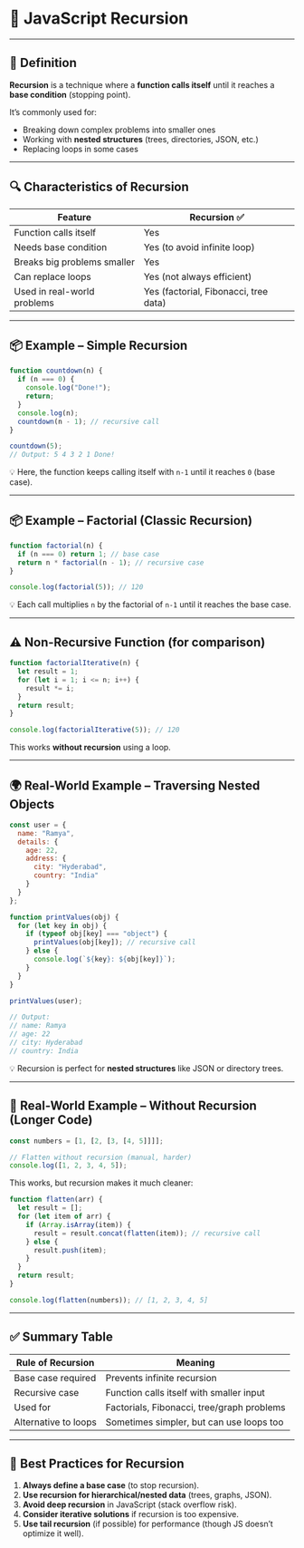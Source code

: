 # 🔁 JavaScript Recursion

---

## 📖 Definition

**Recursion** is a technique where a **function calls itself** until it reaches a **base condition** (stopping point).

It’s commonly used for:

* Breaking down complex problems into smaller ones
* Working with **nested structures** (trees, directories, JSON, etc.)
* Replacing loops in some cases

---

## 🔍 Characteristics of Recursion

| Feature                     | Recursion ✅                           |
| --------------------------- | ------------------------------------- |
| Function calls itself       | Yes                                   |
| Needs base condition        | Yes (to avoid infinite loop)          |
| Breaks big problems smaller | Yes                                   |
| Can replace loops           | Yes (not always efficient)            |
| Used in real-world problems | Yes (factorial, Fibonacci, tree data) |

---

## 📦 Example – Simple Recursion

```javascript
function countdown(n) {
  if (n === 0) {
    console.log("Done!");
    return;
  }
  console.log(n);
  countdown(n - 1); // recursive call
}

countdown(5);
// Output: 5 4 3 2 1 Done!
```

💡 Here, the function keeps calling itself with `n-1` until it reaches `0` (base case).

---

## 📦 Example – Factorial (Classic Recursion)

```javascript
function factorial(n) {
  if (n === 0) return 1; // base case
  return n * factorial(n - 1); // recursive case
}

console.log(factorial(5)); // 120
```

💡 Each call multiplies `n` by the factorial of `n-1` until it reaches the base case.

---

## ⚠ Non-Recursive Function (for comparison)

```javascript
function factorialIterative(n) {
  let result = 1;
  for (let i = 1; i <= n; i++) {
    result *= i;
  }
  return result;
}

console.log(factorialIterative(5)); // 120
```

This works **without recursion** using a loop.

---

## 🌍 Real-World Example – Traversing Nested Objects

```javascript
const user = {
  name: "Ramya",
  details: {
    age: 22,
    address: {
      city: "Hyderabad",
      country: "India"
    }
  }
};

function printValues(obj) {
  for (let key in obj) {
    if (typeof obj[key] === "object") {
      printValues(obj[key]); // recursive call
    } else {
      console.log(`${key}: ${obj[key]}`);
    }
  }
}

printValues(user);

// Output:
// name: Ramya
// age: 22
// city: Hyderabad
// country: India
```

💡 Recursion is perfect for **nested structures** like JSON or directory trees.

---

## 🛑 Real-World Example – Without Recursion (Longer Code)

```javascript
const numbers = [1, [2, [3, [4, 5]]]];

// Flatten without recursion (manual, harder)
console.log([1, 2, 3, 4, 5]);
```

This works, but recursion makes it much cleaner:

```javascript
function flatten(arr) {
  let result = [];
  for (let item of arr) {
    if (Array.isArray(item)) {
      result = result.concat(flatten(item)); // recursive call
    } else {
      result.push(item);
    }
  }
  return result;
}

console.log(flatten(numbers)); // [1, 2, 3, 4, 5]
```

---

## ✅ Summary Table

| Rule of Recursion    | Meaning                                    |
| -------------------- | ------------------------------------------ |
| Base case required   | Prevents infinite recursion                |
| Recursive case       | Function calls itself with smaller input   |
| Used for             | Factorials, Fibonacci, tree/graph problems |
| Alternative to loops | Sometimes simpler, but can use loops too   |

---

## 🧠 Best Practices for Recursion

1. **Always define a base case** (to stop recursion).
2. **Use recursion for hierarchical/nested data** (trees, graphs, JSON).
3. **Avoid deep recursion** in JavaScript (stack overflow risk).
4. **Consider iterative solutions** if recursion is too expensive.
5. **Use tail recursion** (if possible) for performance (though JS doesn’t optimize it well).
